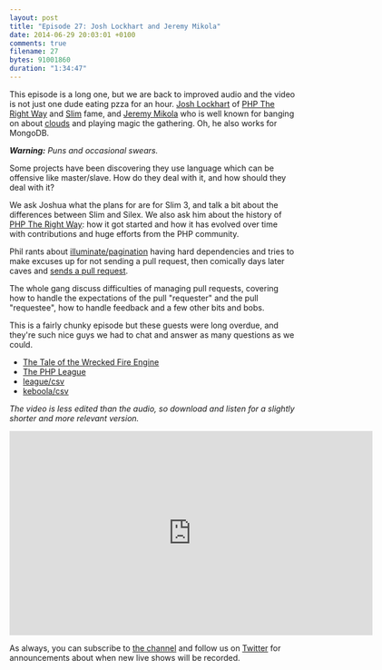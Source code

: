 ```yaml
---
layout: post
title: "Episode 27: Josh Lockhart and Jeremy Mikola"
date: 2014-06-29 20:03:01 +0100
comments: true
filename: 27
bytes: 91001860
duration: "1:34:47"
---
```


This episode is a long one, but we are back to improved audio and the video is not just one dude eating pzza for an hour. [Josh Lockhart] of [PHP The Right Way] and [Slim] fame, and [Jeremy Mikola] who is well known for banging on about [clouds] and playing magic the gathering. Oh, he also works for MongoDB.

_**Warning:** Puns and occasional swears._

Some projects have been discovering they use language which can be offensive like master/slave. How do they deal with it, and how should they deal with it?

We ask Joshua what the plans for are for Slim 3, and talk a bit about the differences between Slim and Silex. We also ask him about the history of [PHP The Right Way]: how it got started and how it has evolved over time with contributions and huge efforts from the PHP community.

Phil rants about [illuminate/pagination] having hard dependencies and tries to make excuses up for not sending a pull request, then comically days later caves and [sends a pull request].

The whole gang discuss difficulties of managing pull requests, covering how to handle the expectations of the pull "requester" and the pull "requestee", how to handle feedback and a few other bits and bobs.

This is a fairly chunky episode but these guests were long overdue, and they're such nice guys we had to chat and answer as many questions as we could. 

* [The Tale of the Wrecked Fire Engine](http://blog.ircmaxell.com/2014/05/the-tale-of-wrecked-fire-engine.html)
* [The PHP League](http://thephpleague.com)
* [league/csv](http://csv.thephpleague.com)
* [keboola/csv](https://packagist.org/packages/keboola/csv)

[Josh Lockhart]: http://twitter.com/codeguy
[PHP The Right Way]: http://phptherightway.com
[Slim]: http://www.slimframework.com/
[Jeremy Mikola]: http://twitter.com/jmikola
[clouds]: http://vimeo.com/89325708
[illuminate/pagination]: https://github.com/illuminate/pagination
[sends a pull request]: https://github.com/laravel/framework/pull/4582

_The video is less edited than the audio, so download and listen for a slightly shorter and more relevant version._

<iframe width="640" height="360" src="https://www.youtube.com/embed/fRcA7Ui9ZpA" frameborder="0" allowfullscreen></iframe>

As always, you can subscribe to [the channel](https://www.youtube.com/channel/UCepVwe7RrxE7Zv3kytUfcKw) and follow us on [Twitter](https://twitter.com/phptownhall) for announcements about when new live shows will be recorded.
